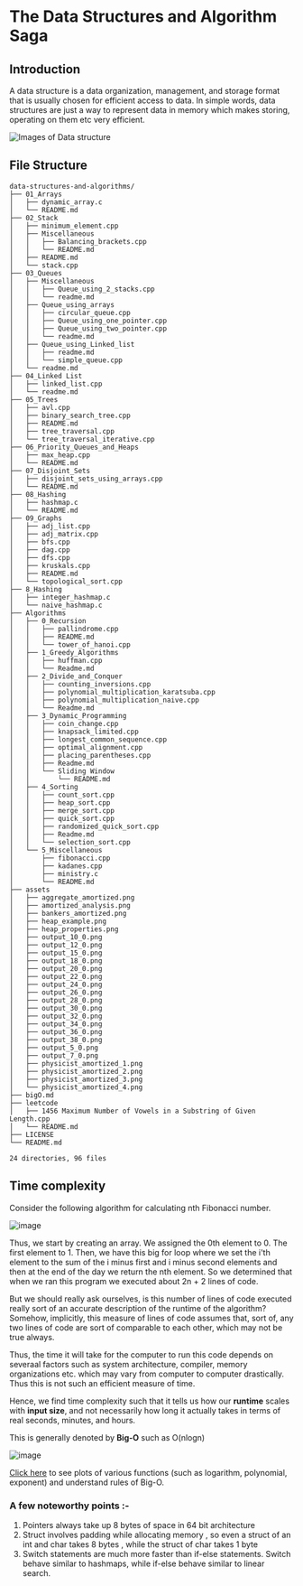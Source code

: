 # The Data Structures and Algorithm Saga 

## Introduction
A data structure is a data organization, management, and storage format that is usually chosen for efficient access to data. In simple words, data structures are just a way to represent data in memory which makes storing, operating on them etc very efficient.

<img src = "https://i.ytimg.com/vi/Qmt0QwzEmh0/maxresdefault.jpg" alt = "Images of Data structure">

## File Structure
```
data-structures-and-algorithms/
├── 01_Arrays
│   ├── dynamic_array.c
│   └── README.md
├── 02_Stack
│   ├── minimum_element.cpp
│   ├── Miscellaneous
│   │   ├── Balancing_brackets.cpp
│   │   └── README.md
│   ├── README.md
│   └── stack.cpp
├── 03_Queues
│   ├── Miscellaneous
│   │   ├── Queue_using_2_stacks.cpp
│   │   └── readme.md
│   ├── Queue_using_arrays
│   │   ├── circular_queue.cpp
│   │   ├── Queue_using_one_pointer.cpp
│   │   ├── Queue_using_two_pointer.cpp
│   │   └── readme.md
│   ├── Queue_using_Linked_list
│   │   ├── readme.md
│   │   └── simple_queue.cpp
│   └── readme.md
├── 04_Linked List
│   ├── linked_list.cpp
│   └── readme.md
├── 05_Trees
│   ├── avl.cpp
│   ├── binary_search_tree.cpp
│   ├── README.md
│   ├── tree_traversal.cpp
│   └── tree_traversal_iterative.cpp
├── 06_Priority_Queues_and_Heaps
│   ├── max_heap.cpp
│   └── README.md
├── 07_Disjoint_Sets
│   ├── disjoint_sets_using_arrays.cpp
│   └── README.md
├── 08_Hashing
│   ├── hashmap.c
│   └── README.md
├── 09_Graphs
│   ├── adj_list.cpp
│   ├── adj_matrix.cpp
│   ├── bfs.cpp
│   ├── dag.cpp
│   ├── dfs.cpp
│   ├── kruskals.cpp
│   ├── README.md
│   └── topological_sort.cpp
├── 8_Hashing
│   ├── integer_hashmap.c
│   └── naive_hashmap.c
├── Algorithms
│   ├── 0_Recursion
│   │   ├── pallindrome.cpp
│   │   ├── README.md
│   │   └── tower_of_hanoi.cpp
│   ├── 1_Greedy_Algorithms
│   │   ├── huffman.cpp
│   │   └── Readme.md
│   ├── 2_Divide_and_Conquer
│   │   ├── counting_inversions.cpp
│   │   ├── polynomial_multiplication_karatsuba.cpp
│   │   ├── polynomial_multiplication_naive.cpp
│   │   └── Readme.md
│   ├── 3_Dynamic_Programming
│   │   ├── coin_change.cpp
│   │   ├── knapsack_limited.cpp
│   │   ├── longest_common_sequence.cpp
│   │   ├── optimal_alignment.cpp
│   │   ├── placing_parentheses.cpp
│   │   ├── Readme.md
│   │   └── Sliding Window
│   │       └── README.md
│   ├── 4_Sorting
│   │   ├── count_sort.cpp
│   │   ├── heap_sort.cpp
│   │   ├── merge_sort.cpp
│   │   ├── quick_sort.cpp
│   │   ├── randomized_quick_sort.cpp
│   │   ├── Readme.md
│   │   └── selection_sort.cpp
│   └── 5_Miscellaneous
│       ├── fibonacci.cpp
│       ├── kadanes.cpp
│       ├── ministry.c
│       └── README.md
├── assets
│   ├── aggregate_amortized.png
│   ├── amortized_analysis.png
│   ├── bankers_amortized.png
│   ├── heap_example.png
│   ├── heap_properties.png
│   ├── output_10_0.png
│   ├── output_12_0.png
│   ├── output_15_0.png
│   ├── output_18_0.png
│   ├── output_20_0.png
│   ├── output_22_0.png
│   ├── output_24_0.png
│   ├── output_26_0.png
│   ├── output_28_0.png
│   ├── output_30_0.png
│   ├── output_32_0.png
│   ├── output_34_0.png
│   ├── output_36_0.png
│   ├── output_38_0.png
│   ├── output_5_0.png
│   ├── output_7_0.png
│   ├── physicist_amortized_1.png
│   ├── physicist_amortized_2.png
│   ├── physicist_amortized_3.png
│   └── physicist_amortized_4.png
├── bigO.md
├── leetcode
│   ├── 1456 Maximum Number of Vowels in a Substring of Given Length.cpp
│   └── README.md
├── LICENSE
└── README.md

24 directories, 96 files
```

## Time complexity 

Consider the following algorithm for calculating nth Fibonacci number.

![image](https://user-images.githubusercontent.com/103832825/213064383-fde80516-e343-4982-92ad-4e36f17c0190.png)

Thus, we start by creating an array. We assigned the 0th element to 0. The first element to 1. Then, we have this big for loop where we set the i'th element to the sum of the i minus first and i minus second elements and then at the end of the day we return the nth element. So we determined that when we ran this program we executed about 2n + 2 lines of code. 

But we should really ask ourselves, is this number of lines of code executed really sort of an accurate description of the runtime of the algorithm? Somehow, implicitly, this measure of lines of code assumes that, sort of, any two lines of code are sort of comparable to each other, which may not be true always.

Thus, the time it will take for the computer to run this code depends on severaal factors such as system architecture, compiler, memory organizations etc. which may vary from computer to computer drastically. Thus this is not such an efficient measure of time.

Hence, we find time complexity such that it tells us how our <b>runtime</b> scales with <b>input size</b>, and not necessarily how long it actually takes in terms of real seconds, minutes, and hours. 

This is generally denoted by <b>Big-O</b> such as O(nlogn)

![image](https://user-images.githubusercontent.com/103832825/213328248-1b7095f6-08e0-4202-ab2a-7ef6acfbf2eb.png)

<a href = "https://github.com/PritK99/data-structures-and-algorihms/blob/main/bigO.md" >Click here</a> to see plots of various functions (such as logarithm, polynomial, exponent) and understand rules of Big-O.

### A few noteworthy points :- 
1) Pointers always take up 8 bytes of space in 64 bit architecture 
2) Struct involves padding while allocating memory , so even a struct of an int and char takes 8 bytes , while the struct of char takes 1 byte
3) Switch statements are much more faster than if-else statements. Switch behave similar to hashmaps, while if-else behave similar to linear search.
